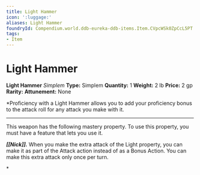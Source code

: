 ```yaml
---
title: Light Hammer
icon: ':luggage:'
aliases: Light Hammer
foundryId: Compendium.world.ddb-eureka-ddb-items.Item.CVpcWSk0ZpCcL5PT
tags:
- Item
---
```


# Light Hammer

**Light Hammer**
_Simplem_
**Type:** Simplem
**Quantity:** 1
**Weight:** 2 lb
**Price:** 2 gp
**Rarity:** 
**Attunement:** None

*Proficiency with a Light Hammer allows you to add your proficiency bonus to the attack roll for any attack you make with it.
<div class="mastery-container"><hr />
<p>This weapon has the following mastery property. To use this property, you must have a feature that lets you use it.

***[[Nick]].*** When you make the extra attack of the Light property, you can make it as part of the Attack action instead of as a Bonus Action. You can make this extra attack only once per turn.</p>*